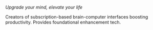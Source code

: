 *Upgrade your mind, elevate your life*

Creators of subscription-based brain-computer interfaces boosting productivity.
Provides foundational enhancement tech.